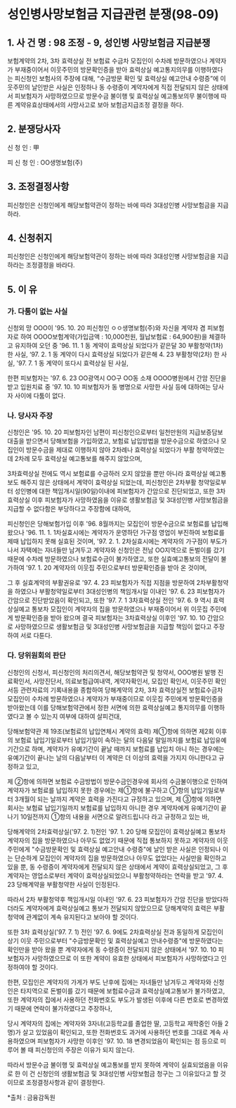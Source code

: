 # 성인병사망보험금 지급관련 분쟁(98-09)

## 1. 사 건 명 : 98 조정 - 9, 성인병 사망보험금 지급분쟁

보험계약의 2차, 3차 효력상실 전 보험료 수금차 모집인이 수차례 방문하였으나 계약자가 부재중이어서 이웃주민의 방문확인증을 받아 효력상실 예고통지의무를 이행하였다는 피신청인 보험사의 주장에 대해, “수금방문 확인 및 효력상실 예고안내 수령증”에 이웃주민의 날인받은 사실은 인정하나 동 수령증이 계약자에게 직접 전달되지 않은 상태에서 피보험자가 사망하였으므로 방문수금 불이행 및 효력상실 예고통보의무 불이행에 따른 계약유효상태에서의 사망사고로 보아 보험금지급조정 결정을 하다. 


## 2. 분쟁당사자
신   청  인  :  甲

피 신 청 인  :  OO생명보험(주)


## 3. 조정결정사항
피신청인은 신청인에게 해당보험약관이 정하는 바에 따라 3대성인병 사망보험금을 지급하라.


## 4. 신청취지
피신청인은 신청인에게 해당보험약관이 정하는 바에 따라 3대성인병 사망보험금을 지급하라는 조정결정을 바라다.


## 5. 이  유

###  가. 다툼이 없는 사실

신청외 망 OOO이 '95. 10. 20 피신청인 ㅇㅇ생명보험(주)와 자신을 계약자 겸 피보험자로 하여 OOOO보험계약(가입금액 : 10,000천원, 월납보험료 : 64,900원)을 체결하고 유지하여 오던 중 '96. 11. 1 동 계약이 효력상실 되었다가 같은달 30 부활청약(1차) 한 사실, ‘97. 2. 1 동 계약이 다시 효력상실 되었다가 같은해 4. 23 부활청약(2차) 한 사실, '97. 7. 1 동 계약이 또다시 효력상실 된 사실,

한편 피보험자는 '97. 6. 23 OO광역시 OO구 OO동 소재 OOOO병원에서 간암 진단을 받고 입원치료 중 '97. 10. 10 피보험자가 동 병명으로 사망한 사실 등에 대하여는 당사자 사이에 다툼이 없다.



### 나. 당사자 주장

신청인은 '95. 10. 20 피보험자인 남편이 피신청인으로부터 일천만원의 지급보증담보대출을 받으면서 당해보험을 가입하였고, 보험료 납입방법을 방문수금으로 하였으나 모집인이 방문수금을 제대로 이행하지 않아 2차례나 효력상실 되었다가 부활 청약하였는데 2차례 모두 효력상실 예고통보를 해주지 않았으며,

3차효력상실 전에도 역시 보험료를 수금하러 오지 않았을 뿐만 아니라 효력상실 예고통보도 해주지 않은 상태에서 계약이 효력상실 되었는데, 피신청인은 2차부활 청약일로부터 성인병에 대한 책임개시일(90일)이내에 피보험자가 간암으로 진단되었고, 또한 3차효력상실 이후 피보험자가 사망하였음을 이유로 생활보험금 및 3대성인병 사망보험금을 지급할 수 없다함은 부당하다고 주장함에 대하여,

피신청인은 당해보험가입 이후 '96. 8월까지는 모집인이 방문수금으로 보험료를 납입해 왔으나 '96. 11. 1. 1차실효시에는 계약자가 운영하던 가구점 영업이 부진하여 보험료를 제때 납입하지 못해 실효된 것이며, '97. 2. 1. 2차실효시에는 계약자의 가구점이 부도가 나서 자택에는 자녀들만 남겨두고 계약자와 신청인은 전남 OO지역으로 돈벌이를 갔기 때문에 수차례 방문하였으나 보험료수금이 불가하였고, 또한 실효예고통보의 전달이 불가하여 '97. 1. 20  계약자의 이웃집 주민으로부터  방문확인증을 받아 온 것이며,

그 후 실효계약의 부활권유로 '97. 4. 23 피보험자가 직접 지점을 방문하여 2차부활청약을 하였으나 부활청약일로부터 3대성인병의 책임개시일 이내인 '97. 6. 23 피보험자가 간암으로 진단받았음이 확인되고, 또한 '97. 7. 1 3차효력상실 전인 '97. 6. 9 역시 효력상실예고 통보차 모집인이 계약자의 집을 방문하였으나 부재중이어서 위 이웃집 주민에게 방문확인증을 받아 왔으며 결국 피보험자는 3차효력상실 이후인 '97. 10. 10 간암으로 사망하였으므로 생활보험금 및 3대성인병 사망보험금을  지급할 책임이 없다고 주장하여 서로 다툰다.




### 다. 당위원회의 판단

신청인의 신청서, 피신청인의 처리의견서, 해당보험약관 및 청약서, OOO병원 발행 진료확인서, 사망진단서, 의료보험급여내역, 계약자확인서, 모집인 확인서, 이웃주민 확인서등 관련자료의 기록내용을 종합하여 당해계약의 2차, 3차 효력상실전 보험료수금차 모집인이 수차례 방문하였으나 계약자가 부재중이므로 이웃집 주민에게 방문확인증을 받아왔는데 이를 당해보험약관에서 정한 서면에 의한 효력상실예고 통지의무를 이행하였다고 볼 수 있는지 여부에 대하여 살피건대,

당해보험약관 제 19조(보험료의 납입연체시 계약의 효력) 제①항에 의하면 제2회 이후의 보험료 납입기일로부터 납입기일이 속하는 달의 다음달 말일까지를 보험료 납입유예기간으로 하며, 계약자가 유예기간이 끝날 때까지 보험료를 납입치 아니 하는 경우에는 유예기간이 끝나는 날의 다음날부터 이 계약은 더 이상의 효력을 가지지 아니한다고 규정하고 있고,

제 ②항에 의하면 보험료 수금방법이 방문수금인경우에 회사의 수금불이행으로 인하여 계약자가 보험료를 납입하지 못한 경우에는 제①항에 불구하고 ①항의 납입기일로부터 3개월이 되는 날까지 계약은 효력을 가진다고 규정하고 있으며, 제 ③항에 의하면 회사는 보험료 납입기일까지 보험료를 납입하지 아니한 경우 계약자에게 유예기간이 끝나기 10일전까지 ①항의 내용을 서면으로 알려드립니다 라고 규정하고 있는 바,

당해계약의 2차효력상실('97. 2. 1)전인 '97. 1. 20 당해 모집인이 효력상실예고 통보차 계약자의 집을 방문하였으나 아무도 없었기 때문에 직접 통보하지 못하고 계약자의 이웃 주민에게 "수금방문확인 및 효력상실 예고안내 수령증"에 날인 받은 사실은 인정되나 이는 단순하게 모집인이 계약자의 집을 방문하였으나 아무도 없었다는 사실만을 확인하고 있을 뿐, 동 수령증이 계약자에게 전달되지 않은 상태에서 계약이 효력상실되었고, 그 후 계약자는 영업소로부터 계약이 효력상실되었으니 부활청약하라는 연락을 받고 '97. 4. 23 당해계약을 부활청약한 사실이 인정된다.

따라서 2차 부활청약후 책임개시일 이내인 '97. 6. 23 피보험자가 간암 진단을 받았다하더라도 계약자에게 효력상실예고 통보가 전달되지 않았으므로 당해계약의 효력은 부활청약에 관계없이 계속 유지된다고 보아야 할 것이다.

또한 3차 효력상실('97. 7. 1) 전인 '97. 6. 9에도 2차효력상실 전과 동일하게 모집인이 상기 이웃 주민으로부터 "수금방문확인 및 효력상실예고 안내수령증"에 방문하였다는 확인만을 받아 왔을 뿐 계약자에게 동 수령증이 전달되지 않은 상태에서 '97. 10. 10 피보험자가 사망하였으므로 이 또한 계약이 유효한 상태에서 피보험자가 사망하였다고 인정하여야 할 것이다.

한편, 모집인은 계약자의 가게가 부도 난후에 집에는 자녀들만 남겨두고 계약자와 신청인은 타지역으로 돈벌이를 갔기 때문에 보험료수금과 효력상실예고통보가 불가하였고, 또한 계약자의 집에서 사용하던 전화번호도 부도가 발생된 이후에 다른 번호로 변경하였기 때문에 연락이 불가하였다고 주장하나,

당시 계약자의 집에는 계약자와 3자녀(고등학교를  졸업한 딸, 고등학교 재학중인 아들 2명)가 살고 있었음이 확인되고, 또한 전화번호도 과거에 사용하던 번호를 그대로 계속 사용하였으며 피보험자가 사망한 이후인 '97. 10. 18 변경되었음이 확인되는 점 등으로 미루어 볼 때 피신청인의 주장은 이유가 되지 않는다.

따라서 방문수금 불이행 및 효력상실 예고통보를 받지 못하여 계약이 실효되었음을 이유로 한 이 건 신청인의 생활보험금 및 3대성인병 사망보험금 청구는 그 이유있다고 할 것이므로 조정결정사항과 같이 결정한다.

*출처 : 금융감독원